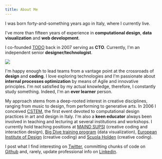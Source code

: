 ```yaml
---
title: About Me
---
```



I was born forty-and-something years ago in Italy, where I currently live. 

I've more than fifteen years of experience in **computational design**, **data visualization** and **web development**. 

I co-founded [TODO](https://todo.to.it/) back in 2007 serving as **CTO**. Currently, I'm an independent senior **designer/technologist**.

![](/assets/me.jpg)

I'm happy enough to lead teams from a vantage point at the crossroads of **design** and **coding**. I love exploring technologies and I'm passionate about **internal processes optimization** by means of Agile and innovative principles. I'm not satisfied by my actual knowledge, therefore, I constantly study something. Indeed, I'm an **ever learner** person.

My approach stems from a deep-rooted interest in creative disciplines, ranging from music to design, from performing to generative arts. In 2006 I conceived [CSTEM](https://cstem.netlify.app/), the first event devoted to computational design practices in art and design in Italy. I'm also a **keen educator** always been involved in teaching and lecturing at several institutions and workshops. I currently hold teaching positions at [MAIND SUPSI](https://www.maind.supsi.ch/) (creative coding and interaction design), [Big Dive training program](https://www.bigdive.eu/) (data visualization), [European Institute of Design](https://www.ied.it/) (creative coding) and [Scuola Holden](https://scuolaholden.it/) (creative coding).

I post what I find interesting on [Twitter](https://twitter.com/fabiofranchino), committing chunks of code on [Github](https://github.com/abusedmedia) and, rarely, update professional info on [Linkedin](https://www.linkedin.com/in/fabiofranchino/).
